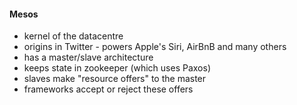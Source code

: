 #### Mesos

 * kernel of the datacentre
 * origins in Twitter - powers Apple's Siri, AirBnB and many others
 * has a master/slave architecture
 * keeps state in zookeeper (which uses Paxos)
 * slaves make "resource offers" to the master
 * frameworks accept or reject these offers
 